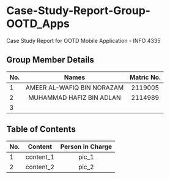 # Case-Study-Report-Group-OOTD_Apps
Case Study Report for OOTD Mobile Application - INFO 4335
## Group Member Details 
| No.| Names                     | Matric No. |
|----|:-------------:            | :---------------:|
| 1 | AMEER AL-WAFIQ BIN NORAZAM | 2119005 |
| 2 | MUHAMMAD HAFIZ BIN ADLAN   | 2114989 |
| 3 |  |  |

## Table of Contents
| No.| Content                   | Person in Charge |
|----|:-------------:            | :---------------:|
| 1  | content_1                 | pic_1 | 
| 2  | content_2                 | pic_2 |

